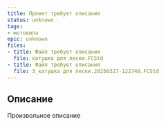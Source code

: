 ```yaml
---
title: Проект требует описания
status: unknown
tags:
- мотовила
epic: unknown
files:
- title: Файл требует описания
  file: катушка для лески.FCStd
- title: Файл требует описания
  file: 3_катушка для лески.20250327-122740.FCStd
---
```



## Описание

Произвольное описание